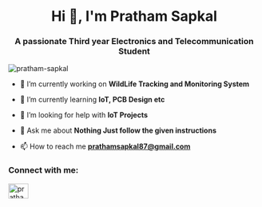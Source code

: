 
<h1 align="center">Hi 👋, I'm Pratham Sapkal</h1>
<h3 align="center">A passionate Third year Electronics and Telecommunication Student</h3>


<p align="left"> <img src="https://komarev.com/ghpvc/?username=pratham-sapkal&label=Profile%20views&color=0e75b6&style=flat" alt="pratham-sapkal" /> </p>

- 🔭 I’m currently working on **WildLife Tracking and Monitoring System**

- 🌱 I’m currently learning **IoT, PCB Design etc**

- 🤝 I’m looking for help with **IoT Projects**

- 💬 Ask me about **Nothing Just follow the given instructions**

- 📫 How to reach me **prathamsapkal87@gmail.com**

<h3 align="left">Connect with me:</h3>
<p align="left">
<a href="https://www.linkedin.com/in/pratham-sapkal-185784188/" target="blank"><img align="center" src="https://raw.githubusercontent.com/rahuldkjain/github-profile-readme-generator/master/src/images/icons/Social/linked-in-alt.svg" alt="pratham sapkal" height="30" width="40" /></a>
</p>




